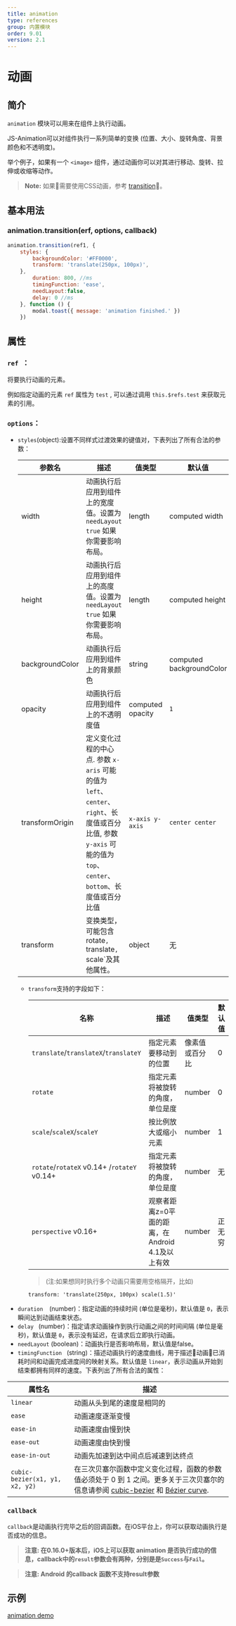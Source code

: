 ```yaml
---
title: animation
type: references
group: 内置模块
order: 9.01
version: 2.1
---
```


# 动画

## 简介

``animation`` 模块可以用来在组件上执行动画。

JS-Animation可以对组件执行一系列简单的变换 (位置、大小、旋转角度、背景颜色和不透明度)。

举个例子，如果有一个 `<image>` 组件，通过动画你可以对其进行移动、旋转、拉伸或收缩等动作。

> **Note:** 如果需要使用CSS动画，参考 [transition](../../wiki/common-styles.html#property)。


## 基本用法

### animation.transition(erf, options, callback)

```javascript
animation.transition(ref1, {
    styles: {
        backgroundColor: '#FF0000',
        transform: 'translate(250px, 100px)',
    },
        duration: 800, //ms
        timingFunction: 'ease',
        needLayout:false,
        delay: 0 //ms
    }, function () {
        modal.toast({ message: 'animation finished.' })
    })
```

## 属性

### `ref `：

将要执行动画的元素。

例如指定动画的元素 ``ref`` 属性为 ``test`` , 可以通过调用 `this.$refs.test` 来获取元素的引用。

### `options`：

- `styles`(object):设置不同样式过渡效果的键值对，下表列出了所有合法的参数：

  | 参数名             | 描述                                   | 值类型             | 默认值             |
  | --------------- | ---------------------------------------- | ---------- | --------------- |
  | width           | 动画执行后应用到组件上的宽度值。设置为 `needLayout` `true` 如果你需要影响布局。               | length     | computed width               |
  | height          | 动画执行后应用到组件上的高度值。设置为 `needLayout` `true` 如果你需要影响布局。       | length     | computed height              |
  | backgroundColor | 动画执行后应用到组件上的背景颜色                         | string          | computed backgroundColor            |
  | opacity         | 动画执行后应用到组件上的不透明度值                        | computed opacity   | `1`             |
  | transformOrigin | 定义变化过程的中心点. 参数 `x-aris` 可能的值为 `left`、`center`、`right`、长度值或百分比值, 参数 `y-axis` 可能的值为 `top`、`center`、`bottom`、长度值或百分比值 | `x-axis y-axis` | `center center` |
  | transform       | 变换类型，可能包含rotate`, `translate`, `scale`及其他属性。| object| 无 |

  * `transform`支持的字段如下：

    | 名称                                       | 描述                              | 值类型     | 默认值  |
    | ---------------------------------------- | ------------------------------- | ------- | ---- |
    | `translate`/`translateX`/`translateY`    | 指定元素要移动到的位置                     | 像素值或百分比 | 0    |
    | `rotate`                                 | 指定元素将被旋转的角度，单位是度                | number  | 0    |
    | `scale`/`scaleX`/`scaleY`                | 按比例放大或缩小元素                      | number  | 1    |
    | `rotate`/`rotateX` <span class="api-version">v0.14+</span> /`rotateY` <span class="api-version">v0.14+</span> | 指定元素将被旋转的角度，单位是度                | number  | 无    |
    | `perspective` <span class="api-version">v0.16+</span> | 观察者距离z=0平面的距离，在Android 4.1及以上有效 | number  | 正无穷  |

    > (注:如果想同时执行多个动画只需要用空格隔开，比如)
      ```
     transform: 'translate(250px, 100px) scale(1.5)'
      ```

* `duration  `(number)：指定动画的持续时间 (单位是毫秒)，默认值是 `0`，表示瞬间达到动画结束状态。
* `delay ` (number)：指定请求动画操作到执行动画之间的时间间隔 (单位是毫秒)，默认值是 `0`，表示没有延迟，在请求后立即执行动画。
* `needLayout` (boolean)：动画执行是否影响布局，默认值是false。
* `timingFunction ` (string)：描述动画执行的速度曲线，用于描述动画已消耗时间和动画完成进度间的映射关系。默认值是 `linear`，表示动画从开始到结束都拥有同样的速度。下表列出了所有合法的属性：

| 属性名                            | 描述                                       |
| ------------------------------ | ---------------------------------------- |
| `linear`                       | 动画从头到尾的速度是相同的                            |
| `ease`                         | 动画速度逐渐变慢                                 |
| `ease-in`                      | 动画速度由慢到快                                 |
| `ease-out`                     | 动画速度由快到慢                                 |
| `ease-in-out`                  | 动画先加速到达中间点后减速到达终点                        |
| `cubic-bezier(x1, y1, x2, y2)` | 在三次贝塞尔函数中定义变化过程，函数的参数值必须处于 0 到 1 之间。更多关于三次贝塞尔的信息请参阅 [cubic-bezier](http://cubic-bezier.com/) 和 [Bézier curve](https://en.wikipedia.org/wiki/B%C3%A9zier_curve). |

### `callback ` 
`callback`是动画执行完毕之后的回调函数。在iOS平台上，你可以获取动画执行是否成功的信息。

  > **注意: 在0.16.0+版本后，iOS上可以获取 animation 是否执行成功的信息，callback中的`result`参数会有两种，分别是是`Success`与`Fail`。**
  
  > **注意: Android 的callback 函数不支持result参数**

## 示例
[animation demo](http://dotwe.org/vue/a6c03edd4c5bbd6caea29cac688269a0)
